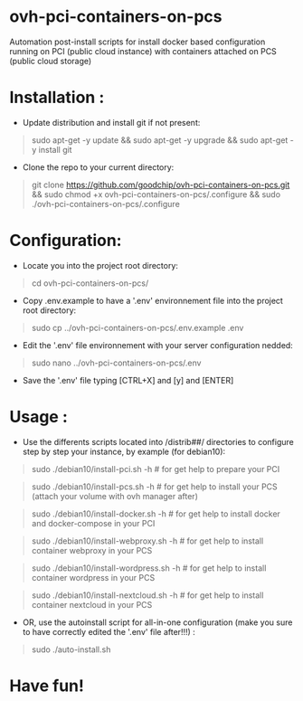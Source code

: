 # ovh-pci-containers-on-pcs
Automation post-install scripts for install docker based configuration running on PCI (public cloud instance) with containers attached on PCS (public cloud storage)


# Installation :
* Update distribution and install git if not present:
> sudo apt-get -y update && sudo apt-get -y upgrade && sudo apt-get -y install git

* Clone the repo to your current directory:
> git clone https://github.com/goodchip/ovh-pci-containers-on-pcs.git && sudo chmod +x ovh-pci-containers-on-pcs/.configure && sudo ./ovh-pci-containers-on-pcs/.configure

# Configuration:
* Locate you into the project root directory:
> cd ovh-pci-containers-on-pcs/

* Copy .env.example to have a '.env' environnement file into the project root directory:
> sudo cp ../ovh-pci-containers-on-pcs/.env.example .env

* Edit the '.env' file environnement with your server configuration nedded:
> sudo nano ../ovh-pci-containers-on-pcs/.env

* Save the '.env' file typing [CTRL+X] and [y] and [ENTER]


# Usage :
* Use the differents scripts located into /distrib##/ directories to configure step by step your instance, by example (for debian10):

> sudo ./debian10/install-pci.sh -h        # for get help to prepare your PCI

> sudo ./debian10/install-pcs.sh -h        # for get help to install your PCS (attach your volume with ovh manager after)

> sudo ./debian10/install-docker.sh -h     # for get help to install docker and docker-compose in your PCI

> sudo ./debian10/install-webproxy.sh -h   # for get help to install container webproxy in your PCS

> sudo ./debian10/install-wordpress.sh -h   # for get help to install container wordpress in your PCS

> sudo ./debian10/install-nextcloud.sh -h   # for get help to install container nextcloud in your PCS

* OR, use the autoinstall script for all-in-one configuration (make you sure to have correctly edited the '.env' file after!!!) :
> sudo ./auto-install.sh

# Have fun!
